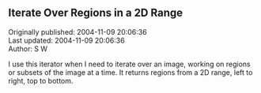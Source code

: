 ## Iterate Over Regions in a 2D Range  
Originally published: 2004-11-09 20:06:36  
Last updated: 2004-11-09 20:06:36  
Author: S W  
  
I use this iterator when I need to iterate over an image, working on regions or subsets of the image at a time. It returns regions from a 2D range, left to right, top to bottom.
